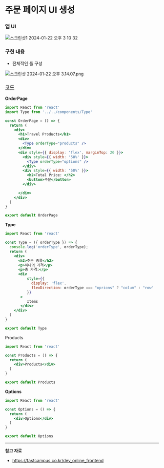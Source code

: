 # 주문 페이지 UI 생성

### 앱 UI

![스크린샷1 2024-01-22 오후 3 10 32](https://github.com/Heo-y-y/development-blog/assets/112863029/1dca3ae2-3017-4c78-b304-8a2658fe6bc6)

### 구현 내용

- 전체적인 틀 구성

![스크린샷 2024-01-22 오후 3.14.07.png](https://github.com/Heo-y-y/development-blog/assets/112863029/a820c3f4-2a69-4864-9917-ff07d9afd1a6)

### 코드

**OrderPage**

```jsx
import React from 'react'
import Type from '../../components/Type'

const OrderPage = () => {
  return (
    <div>
      <h1>Travel Products</h1>
      <div>
        <Type orderType="products" />
      </div>
      <div style={{ display: 'flex', marginTop: 20 }}>
        <div style={{ width: '50%' }}>
          <Type orderType="options" />
        </div>
        <div style={{ width: '50%' }}>
          <h2>Total Price: </h2>
          <button>주문</button>
        </div>

      </div>
    </div>
  )
}

export default OrderPage
```

**Type**

```jsx
import React from 'react'

const Type = ({ orderType }) => {
  console.log('orderType', orderType);
  return (
    <div>
      <h2>주문 종류</h2>
      <p>하나의 가격</p>
      <p>총 가격:</p>
      <div 
          style={{ 
            display: 'flex',
            flexDirection: orderType === "oprions" ? "colum" : "row"
          }}
       >
          Items
       </div>
    </div>
  )
}

export default Type
```

Products

```jsx
import React from 'react'

const Products = () => {
  return (
    <div>Products</div>
  )
}

export default Products
```

**Options**

```jsx
import React from 'react'

const Options = () => {
  return (
    <div>Options</div>
  )
}

export default Options
```

---

**참고 자료**

- <https://fastcampus.co.kr/dev_online_frontend>
